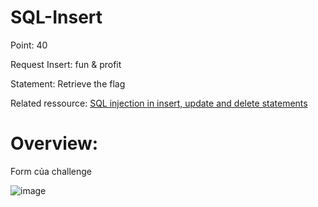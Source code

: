 # SQL-Insert

Point: 40

Request Insert: fun & profit

Statement: Retrieve the flag

Related ressource: [SQL injection in insert, update and delete statements](https://repository.root-me.org/Exploitation%20-%20Web/EN%20-%20SQL%20injection%20in%20insert,%20update%20and%20delete%20statements.pdf?_gl=1*jggomy*_ga*MTE0NDg5MTA5LjE2Nzk2MzIzMDY.*_ga_SRYSKX09J7*MTY4MjEyODY5NS41OC4xLjE2ODIxMjk4MzIuMC4wLjA.)

# Overview:

Form của challenge

![image](https://user-images.githubusercontent.com/115911041/233762097-617dc631-2eb0-46a2-8ee2-84c14a9ab232.png)

